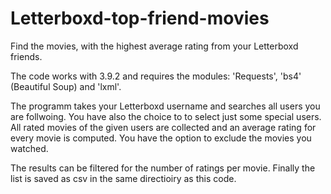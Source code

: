 # Letterboxd-top-friend-movies

Find the movies, with the highest average rating from your Letterboxd friends.

The code works with 3.9.2 and requires the modules: 'Requests', 'bs4' (Beautiful Soup) and 'lxml'.

The programm takes your Letterboxd username and searches all users you are follwoing. You have also the choice to to select just some special users.
All rated movies of the given users are collected and an average rating for every movie is computed. You have the option to exclude the movies you watched.

The results can be filtered for the number of ratings per movie.
Finally the list is saved as csv in the same directioiry as this code.
